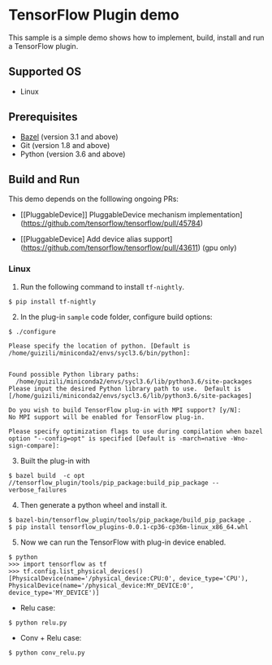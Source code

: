 # TensorFlow Plugin demo
This sample is a simple demo shows how to implement, build, install and run a TensorFlow plugin.

## Supported OS
* Linux

## Prerequisites

* [Bazel](https://docs.bazel.build/versions/master/install-ubuntu.html) (version 3.1 and above)
* Git (version 1.8 and above)
* Python (version 3.6 and above)

## Build and Run
This demo depends on the folllowing ongoing PRs:
* [\[PluggableDevice\]] PluggableDevice mechanism implementation](https://github.com/tensorflow/tensorflow/pull/45784)

* [\[PluggableDevice\] Add device alias support] (https://github.com/tensorflow/tensorflow/pull/43611) (gpu only)

### Linux
1. Run the following command to install `tf-nightly`.
```
$ pip install tf-nightly
```
2. In the plug-in `sample` code folder, configure build options:
```
$ ./configure 

Please specify the location of python. [Default is /home/guizili/miniconda2/envs/sycl3.6/bin/python]: 


Found possible Python library paths:
  /home/guizili/miniconda2/envs/sycl3.6/lib/python3.6/site-packages
Please input the desired Python library path to use.  Default is [/home/guizili/miniconda2/envs/sycl3.6/lib/python3.6/site-packages]

Do you wish to build TensorFlow plug-in with MPI support? [y/N]: 
No MPI support will be enabled for TensorFlow plug-in.

Please specify optimization flags to use during compilation when bazel option "--config=opt" is specified [Default is -march=native -Wno-sign-compare]: 
```

3. Built the plug-in with
```
$ bazel build  -c opt //tensorflow_plugin/tools/pip_package:build_pip_package --verbose_failures
```
4. Then generate a python wheel and install it.
```
$ bazel-bin/tensorflow_plugin/tools/pip_package/build_pip_package .
$ pip install tensorflow_plugins-0.0.1-cp36-cp36m-linux_x86_64.whl
```
5. Now we can run the TensorFlow with plug-in device enabled.
```
$ python
>>> import tensorflow as tf
>>> tf.config.list_physical_devices()
[PhysicalDevice(name='/physical_device:CPU:0', device_type='CPU'), PhysicalDevice(name='/physical_device:MY_DEVICE:0', device_type='MY_DEVICE')]
```
*  Relu case:
```
$ python relu.py
```
* Conv + Relu case:
```
$ python conv_relu.py
```
